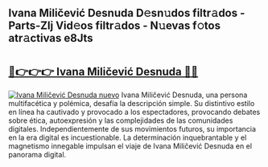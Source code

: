 ## Ivana Miličević Desnuda D𝚎sn𝚞dos filtr𝚊dos - Parts-Zlj Vid𝚎os filtr𝚊dos - N𝚞evas f𝚘tos atr𝚊ctivas e8Jts

# <h2><a href="http://mbc73g.tromn.icu/?c=Ivana+Mili%c4%8devi%c4%87+Desnuda">🔗👉👉👉 Ivana Miličević Desnuda 🔗🔗</a></h2>

[![Ivana Miličević Desnuda nuevo](https://i.imgur.com/pEAQMta.gif)](http://mbc73g.tromn.icu/?c=Ivana+Mili%c4%8devi%c4%87+Desnuda)
Ivana Miličević Desnuda, una persona multifacética y polémica, desafía la descripción simple. Su distintivo estilo en línea ha cautivado y provocado a los espectadores, provocando debates sobre ética, autoexpresión y las complejidades de las comunidades digitales. Independientemente de sus movimientos futuros, su importancia en la era digital es incuestionable. La determinación inquebrantable y el magnetismo innegable impulsan el viaje de Ivana Miličević Desnuda en el panorama digital.

